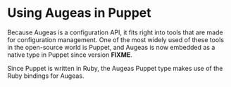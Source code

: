 # Using Augeas in Puppet #

Because Augeas is a configuration API, it fits right into tools that are made for configuration management. One of the most widely used of these tools in the open-source world is Puppet, and Augeas is now embedded as a native type in Puppet since version __FIXME__.

Since Puppet is written in Ruby, the Augeas Puppet type makes use of the Ruby bindings for Augeas.


